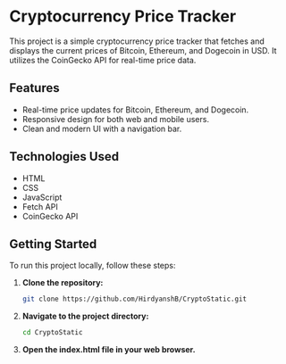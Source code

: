 # Cryptocurrency Price Tracker

This project is a simple cryptocurrency price tracker that fetches and displays the current prices of Bitcoin, Ethereum, and Dogecoin in USD. It utilizes the CoinGecko API for real-time price data.

## Features

- Real-time price updates for Bitcoin, Ethereum, and Dogecoin.
- Responsive design for both web and mobile users.
- Clean and modern UI with a navigation bar.

## Technologies Used

- HTML
- CSS
- JavaScript
- Fetch API
- CoinGecko API

## Getting Started

To run this project locally, follow these steps:

1. **Clone the repository:**

   ```bash
   git clone https://github.com/HirdyanshB/CryptoStatic.git

2. **Navigate to the project directory:**
   ```bash
   cd CryptoStatic

3. **Open the index.html file in your web browser.**   
